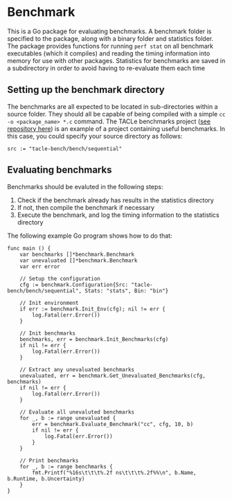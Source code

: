 # Benchmark

This is a Go package for evaluating benchmarks. A benchmark folder is specified to the package, along with a binary folder and statistics folder. The package provides functions for running `perf stat` on all benchmark executables (which it compiles) and reading the timing information into memory for use with other packages. Statistics for benchmarks are saved in a subdirectory in order to avoid having to re-evaluate them each time


## Setting up the benchmark directory 

The benchmarks are all expected to be located in sub-directories within a source folder. They should all be capable of being compiled with a simple `cc -o <package_name> *.c` command. The TACLe benchmarks project ([see repository here](https://github.com/tacle/tacle-bench)) is an example of a project containing useful benchmarks. In this case, you could specify your source directory as follows: 

```
src := "tacle-bench/bench/sequential"
```

## Evaluating benchmarks

Benchmarks should be evaluted in the following steps: 

1. Check if the benchmark already has results in the statistics directory
2. If not, then compile the benchmark if necessary
3. Execute the benchmark, and log the timing information to the statistics directory

The following example Go program shows how to do that: 

```
func main () {
	var benchmarks []*benchmark.Benchmark
	var unevaluated []*benchmark.Benchmark 
	var err error 

	// Setup the configuration
	cfg := benchmark.Configuration{Src: "tacle-bench/bench/sequential", Stats: "stats", Bin: "bin"}

	// Init environment
	if err := benchmark.Init_Env(cfg); nil != err {
		log.Fatal(err.Error())
	}

	// Init benchmarks
	benchmarks, err = benchmark.Init_Benchmarks(cfg)
	if nil != err {
		log.Fatal(err.Error())
	}

	// Extract any unevaluated benchmarks
	unevaluated, err = benchmark.Get_Unevaluated_Benchmarks(cfg, benchmarks)
	if nil != err {
		log.Fatal(err.Error())
	}

	// Evaluate all unevaluted benchmarks
	for _, b := range unevaluated {
		err = benchmark.Evaluate_Benchmark("cc", cfg, 10, b)
		if nil != err {
			log.Fatal(err.Error())
		}
	}

	// Print benchmarks
	for _, b := range benchmarks {
		fmt.Printf("%16s\t\t\t%.2f ns\t\t\t%.2f%%\n", b.Name, b.Runtime, b.Uncertainty)
	}
}
```